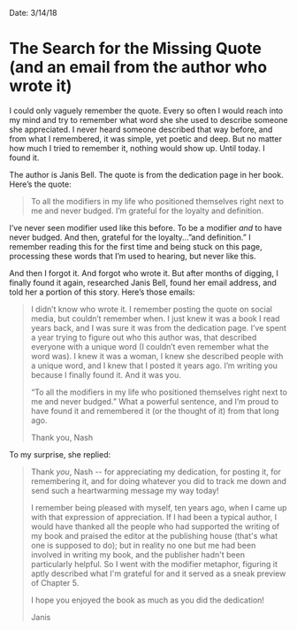 Date: 3/14/18

# The Search for the Missing Quote (and an email from the author who wrote it)

I could only vaguely remember the quote. Every so often I would reach into my mind and try to remember what word she she used to describe someone she appreciated. I never heard someone described that way before, and from what I remembered, it was simple, yet poetic and deep. But no matter how much I tried to remember it, nothing would show up. Until today. I found it. 

The author is Janis Bell. The quote is from the dedication page in her book. Here’s the quote:

> To all the modifiers in my life who positioned themselves right next to me and never budged. I’m grateful for the loyalty and definition.

I’ve never seen modifier used like this before. To be a modifier *and* to have never budged. And then, grateful for the loyalty...”and definition.” I remember reading this for the first time and being stuck on this page, processing these words that I’m used to hearing, but never like this.

And then I forgot it. And forgot who wrote it. But after months of digging, I finally found it again, researched Janis Bell, found her email address, and told her a portion of this story. Here’s those emails:

> I didn’t know who wrote it. I remember posting the quote on social media, but couldn’t remember when. I just knew it was a book I read years back, and I was sure it was from the dedication page. I’ve spent a year trying to figure out who this author was, that described everyone with a unique word (I couldn’t even remember what the word was). I knew it was a woman, I knew she described people with a unique word, and I knew that I posted it years ago. I’m writing you because I finally found it. And it was you.
> 
> “To all the modifiers in my life who positioned themselves right next to me and never budged.” What a powerful sentence, and I’m proud to have found it and remembered it (or the thought of it) from that long ago.
> 
> Thank you,
> Nash

To my surprise, she replied:

> Thank *you*, Nash -- for appreciating my dedication, for posting it, for remembering it, and for doing whatever you did to track me down and send such a heartwarming message my way today! 
> 
> I remember being pleased with myself, ten years ago, when I came up with that expression of appreciation. If I had been a typical author, I would have thanked all the people who had supported the writing of my book and praised the editor at the publishing house (that's what one is supposed to do); but in reality no one but me had been involved in writing my book, and the publisher hadn't been particularly helpful.  So I went with the modifier metaphor, figuring it aptly described what I'm grateful for and it served as a sneak preview of Chapter 5.
> 
> 
> I hope you enjoyed the book as much as you did the dedication!
> 
> Janis